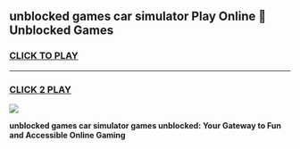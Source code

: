 
## unblocked games car simulator Play Online 👋 Unblocked Games
<h3>
<a href="https://premium.freeplayer.one?title=unblocked_games_car_simulator&ref=19F">CLICK TO PLAY</a></h3>
<hr>

<h3>
<a href="https://premium.freeplayer.one?title=unblocked_games_car_simulator&ref=19F">CLICK 2 PLAY</a>
  
</h3>

<a href="https://premium.freeplayer.one?title=unblocked_games_car_simulator&ref=19F"><img src="https://clearcache.store/games.png"></a>


**unblocked games car simulator games unblocked: Your Gateway to Fun and Accessible Online Gaming**
